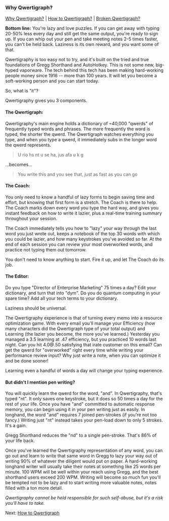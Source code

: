 ### Why Qwertigraph?

[Why Qwertigraph?](https://github.com/codepoke-kk/qwertigraphy/blob/master/WhyQwertigraph.md) | 
[How to Qwertigraph?](https://github.com/codepoke-kk/qwertigraphy/blob/master/HowQwertigraph.md) | 
[Broken Qwertigraph?](https://github.com/codepoke-kk/qwertigraphy/blob/master/FixQwertigraph.md)

**Bottom line:** You're lazy and love puzzles. If you can get away with typing 20-50% less every day and still get the same output, you're ready to sign up. If you can whip out your pen and take meeting notes 2-5 times faster, you can't be held back. Laziness is its own reward, and you want some of that. 

Qwertigraphy is too easy not to try, and it's built on the tried and true foundations of Gregg Shorthand and AutoHotkey. This is not some new, big-hyped vaporware. The tech behind this tech has been making hard-working people money since 1916 -- more than 100 years. It will let you become a soft-working person and you can start today.

So, what is "it"?

Qwertigraphy gives you 3 components. 

#### The Qwertigraph: 
Qwertigraphy's main engine holds a dictionary of ~40,000 "qwerds" of frequently typed words and phrases. The more frequently the word is typed, the shorter the qwerd. The Qwertigraph watches everything you type, and when you type a qwerd, it immediately subs in the longer word the qwerd represents. 

> U rio hs nt u se ha, jus afa u k g 

...becomes...

> You write this and you see that, just as fast as you can go

#### The Coach: 
You only need to know a handful of lazy forms to begin saving time and effort, but knowing that first form is a stretch. The Coach is there to help. The Coach marks down every word you type the hard way, and gives you instant feedback on how to write it lazier, plus a real-time training summary throughout your session. 

The Coach immediately tells you how to "lazy" your way through the last word you just wrote out, keeps a notebook of the top 30 words with which you could be lazier, and how many keystrokes you've avoided so far. At the end of each session you can review your most overworked words, and practice not typing them out tomorrow. 

You don't need to know anything to start. Fire it up, and let The Coach do its job. 

#### The Editor: 
Do you type "Director of Enterprise Marketing" 75 times a day? Edit your dictionary, and turn that into "dym". Do you do quantum computing in your spare time? Add all your tech terms to your dictionary. 

Laziness should be universal. 

The Qwertigraphy experience is that of turning every memo into a resource optimization game. With every email you'll manage your Efficiency (how many characters did the Qwertigraph type of your total output) and Learning (the lazier you become, the more you've learned.) Yesterday you managed a 3.5 learning at .47 efficiency, but you practiced 10 words last night. Can you hit 4.0@.50 satisfying that irate customer on this email? Can get the qwerd for "overworked" right every time while writing your performance review input? Why just write a note, when you can optimize it and be done sooner!

Learning even a handful of words a day will change your typing experience. 

#### But didn't I mention pen writing?

You will quickly learn the qwerd for the word, "and". In Qwertigraphy, that's typed "nt". It only saves one keystroke, but it does so 50 times a day for the rest of your life. Once you have "and" committed to automatic response memory, you can begin using it in your pen writing just as easily. In longhand, the word "and" requires 7 joined pen-strokes (if you're not too fancy.) Writing just "nt" instead takes your pen-load down to only 5 strokes. It's a gain. 

Gregg Shorthand reduces the "nd" to a single pen-stroke. That's 86% of your life back.

Once you've learned the Qwertigraphy representation of any word, you can go out and learn to write that same word in Gregg to lazy your way out of writing 90% of whatever the diligent would put on paper. A hard-working longhand writer will usually take their notes at something like 25 words per minute. 100 WPM will be well within your reach using Gregg, and the best shorthand users exceed 200 WPM. Writing will become so much fun you'll be tempted not to be lazy and to start writing more valuable notes, notes filled with a ton more detail. 

*Qwertigraphy cannot be held responsible for such self-abuse, but it's a risk you'll have to take.*

Next: [How to Qwertigraph](https://github.com/codepoke-kk/qwertigraphy/blob/master/HowQwertigraph.md)